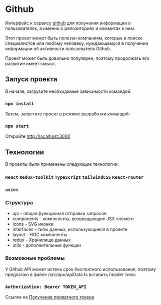 # Github
Интерфейс к сервису [github](https://github.com/) для получения информации о пользователях, а именно о репозиториях и коммитах к ним. 

Этот проект может быть полезен компаниям, которые в поиске специалистов или любому человеку, нуждающемуся в получении информации об активности пользователя Github.

Проект может быть довольно популярен, поэтому продолжать его развитие имеет смысл.

## Запуск проекта

В начале, загрузите необходимые зависимости командой:

### `npm install`

Затем, запустите проект в режиме разработки командой:

### `npm start`

Откройте [http://localhost:3000](http://localhost:3000)

## Технологии

В проекты были применены следующие технологии:

### `React` `Redux-toolkit` `TypeScript` `tailwindCSS` `React-router`
### `axios`

### Структура

- api - общая функционал отправки запросов
- components - компоненты, возвращающие JSX элемент
- icons - SVG иконки
- interfaces - типы данных, использующиеся в проекте
- layout - HOC компоненты
- redux - Хранилище данных
- utils - дополнительные функции

### Возможные проблемы

У Github API может истечь срок бесплатного использования, поэтому предлагаю в файле /src/apo/apiData.ts вставить header типа: 
### `Authorization: Bearer TOKEN_API` 

Ссылка на [Получение приватного токена](https://docs.github.com/en/authentication/keeping-your-account-and-data-secure/creating-a-personal-access-token)




